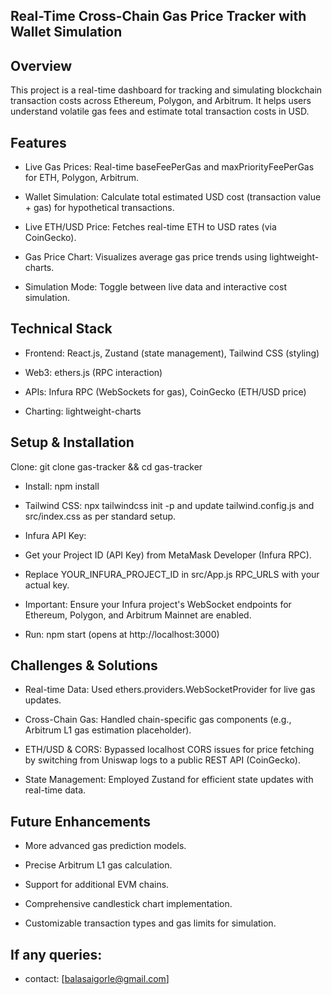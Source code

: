 ## Real-Time Cross-Chain Gas Price Tracker with Wallet Simulation
## Overview
This project is a real-time dashboard for tracking and simulating blockchain transaction costs across Ethereum, Polygon, and Arbitrum. It helps users understand volatile gas fees and estimate total transaction costs in USD.

## Features
* Live Gas Prices: Real-time baseFeePerGas and maxPriorityFeePerGas for ETH, Polygon, Arbitrum.

* Wallet Simulation: Calculate total estimated USD cost (transaction value + gas) for hypothetical transactions.

* Live ETH/USD Price: Fetches real-time ETH to USD rates (via CoinGecko).

* Gas Price Chart: Visualizes average gas price trends using lightweight-charts.

* Simulation Mode: Toggle between live data and interactive cost simulation.

## Technical Stack
* Frontend: React.js, Zustand (state management), Tailwind CSS (styling)

* Web3: ethers.js (RPC interaction)

* APIs: Infura RPC (WebSockets for gas), CoinGecko (ETH/USD price)

* Charting: lightweight-charts

## Setup & Installation
Clone: git clone <repository-url> gas-tracker && cd gas-tracker

* Install: npm install

* Tailwind CSS: npx tailwindcss init -p and update tailwind.config.js and src/index.css as per standard setup.

* Infura API Key:

* Get your Project ID (API Key) from MetaMask Developer (Infura RPC).

* Replace YOUR_INFURA_PROJECT_ID in src/App.js RPC_URLS with your actual key.

* Important: Ensure your Infura project's WebSocket endpoints for Ethereum, Polygon, and Arbitrum Mainnet are enabled.

* Run: npm start (opens at http://localhost:3000)

## Challenges & Solutions
* Real-time Data: Used ethers.providers.WebSocketProvider for live gas updates.

* Cross-Chain Gas: Handled chain-specific gas components (e.g., Arbitrum L1 gas estimation placeholder).

* ETH/USD & CORS: Bypassed localhost CORS issues for price fetching by switching from Uniswap logs to a public REST API (CoinGecko).

* State Management: Employed Zustand for efficient state updates with real-time data.

## Future Enhancements
* More advanced gas prediction models.

* Precise Arbitrum L1 gas calculation.

* Support for additional EVM chains.

* Comprehensive candlestick chart implementation.

* Customizable transaction types and gas limits for simulation.
## If any queries:
* contact: [balasaigorle@gmail.com]

